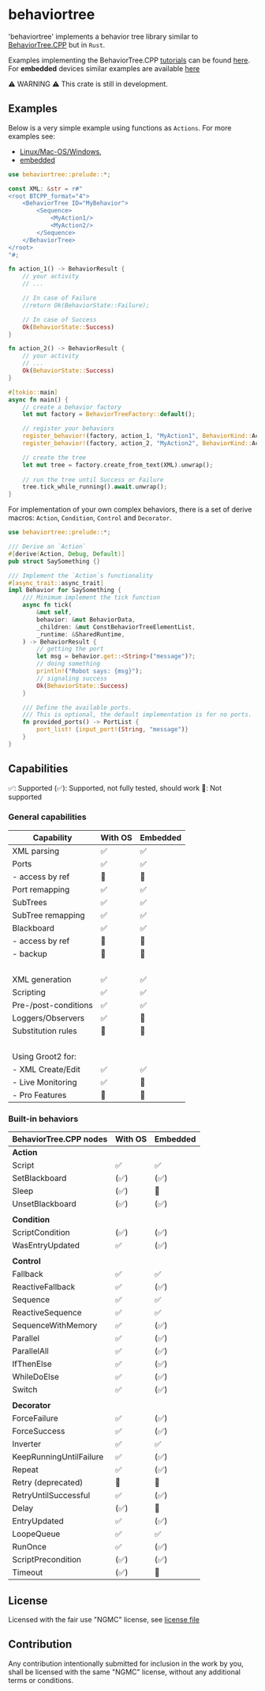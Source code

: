 # behaviortree

'behaviortree' implements a behavior tree library similar to [BehaviorTree.CPP](https://www.behaviortree.dev/) but in `Rust`.

Examples implementing the BehaviorTree.CPP [tutorials](https://www.behaviortree.dev/docs/intro)
can be found [here](https://github.com/stepkun/behaviortree/tree/main/examples).
For __embedded__ devices similar examples are available [here](https://github.com/stepkun/behaviortree/tree/main/embedded)

⚠️ WARNING ⚠️
This crate is still in development.

## Examples

Below is a very simple example using functions as `Actions`.
For more examples see: 
- [Linux/Mac-OS/Windows](https://github.com/stepkun/behaviortree/tree/main/examples), 
- [embedded](https://github.com/stepkun/behaviortree/tree/main/embedded)

```rust
use behaviortree::prelude::*;

const XML: &str = r#"
<root BTCPP_format="4">
    <BehaviorTree ID="MyBehavior">
        <Sequence>
			<MyAction1/>
			<MyAction2/>
        </Sequence>
    </BehaviorTree>
</root>
"#;

fn action_1() -> BehaviorResult {
    // your activity
    // ...

    // In case of Failure    
    //return Ok(BehaviorState::Failure);

    // In case of Success    
    Ok(BehaviorState::Success)
}

fn action_2() -> BehaviorResult {
    // your activity
    // ...
    Ok(BehaviorState::Success)
}

#[tokio::main]
async fn main() {
    // create a behavior factory
    let mut factory = BehaviorTreeFactory::default();

    // register your behaviors
    register_behavior!(factory, action_1, "MyAction1", BehaviorKind::Action).unwrap();
    register_behavior!(factory, action_2, "MyAction2", BehaviorKind::Action).unwrap();

    // create the tree
    let mut tree = factory.create_from_text(XML).unwrap();
    
    // run the tree until Success or Failure
    tree.tick_while_running().await.unwrap();
}
```

For implementation of your own complex behaviors, there is a set of derive macros: `Action`, `Condition`, `Control` and `Decorator`.

```rust
use behaviortree::prelude::*;

/// Derive an `Action`
#[derive(Action, Debug, Default)]
pub struct SaySomething {}

/// Implement the `Action`s functionality
#[async_trait::async_trait]
impl Behavior for SaySomething {
    /// Minimum implement the tick function
	async fn tick(
		&mut self,
		behavior: &mut BehaviorData,
		_children: &mut ConstBehaviorTreeElementList,
		_runtime: &SharedRuntime,
	) -> BehaviorResult {
        // getting the port
		let msg = behavior.get::<String>("message")?;
        // doing something
		println!("Robot says: {msg}");
        // signaling success
		Ok(BehaviorState::Success)
	}

    /// Define the available ports.
    /// This is optional, the default implementation is for no ports.
	fn provided_ports() -> PortList {
		port_list! {input_port!(String, "message")}
	}
}
```

## Capabilities

 ✅: Supported
(✅): Supported, not fully tested, should work
 🔴: Not supported

### General capabilities

| Capability           | With OS | Embedded |
| -------------------- | ------- | -------- |
| XML parsing          | ✅      | ✅       |
| Ports                | ✅      | ✅       |
| - access by ref      | 🔴      | 🔴       |
| Port remapping       | ✅      | ✅       |
| SubTrees             | ✅      | ✅       |
| SubTree remapping    | ✅      | ✅       |
| Blackboard           | ✅      | ✅       |
| - access by ref      | 🔴      | 🔴       |
| - backup             | 🔴      | 🔴       |
| &nbsp;               |         |          |
| XML generation       | ✅      | ✅       |
| Scripting            | ✅      | ✅       |
| Pre-/post-conditions | ✅      | ✅       |
| Loggers/Observers    | ✅      | 🔴       |
| Substitution rules   | 🔴      | 🔴       |
| &nbsp;               |         |          |
| Using Groot2 for:    |         |          |
| - XML Create/Edit    | ✅      | ✅       |
| - Live Monitoring    | ✅      | 🔴       |
| - Pro Features       | 🔴      | 🔴       |

### Built-in behaviors

| BehaviorTree.CPP nodes  | With OS | Embedded |
| ----------------------- | ------- | -------- |
| __Action__              |         |          |
| Script                  | ✅      | ✅       |
| SetBlackboard           | (✅)    | (✅)     |
| Sleep                   | (✅)    | 🔴       |
| UnsetBlackboard         | (✅)    | (✅)     |
|                         |         |          |
| __Condition__           |         |          |
| ScriptCondition         | (✅)    | (✅)     |
| WasEntryUpdated         | ✅      | (✅)     |
|                         |         |          |
| __Control__             |         |          |
| Fallback                | ✅      | ✅       |
| ReactiveFallback        | ✅      | (✅)     |
| Sequence                | ✅      | ✅       |
| ReactiveSequence        | ✅      | ✅       |
| SequenceWithMemory      | ✅      | (✅)     |
| Parallel                | ✅      | (✅)     |
| ParallelAll             | ✅      | (✅)     |
| IfThenElse              | ✅      | (✅)     |
| WhileDoElse             | ✅      | (✅)     |
| Switch                  | ✅      | (✅)     |
|                         |         |          |
| __Decorator__           |         |          |
| ForceFailure            | ✅      | (✅)     |
| ForceSuccess            | ✅      | (✅)     |
| Inverter                | ✅      | ✅       |
| KeepRunningUntilFailure | ✅      | (✅)     |
| Repeat                  | ✅      | (✅)     |
| Retry (deprecated)      | 🔴      | 🔴       |
| RetryUntilSuccessful    | ✅      | (✅)     |
| Delay                   | (✅)    | 🔴       |
| EntryUpdated            | ✅      | (✅)     |
| LoopeQueue              | ✅      | ✅       |
| RunOnce                 | ✅      | (✅)     |
| ScriptPrecondition      | (✅)    | (✅)     |
| Timeout                 | (✅)    | 🔴       |

## License

Licensed with the fair use "NGMC" license, see [license file](https://github.com/stepkun/behaviortree/blob/main/LICENSE)

## Contribution

Any contribution intentionally submitted for inclusion in the work by you,
shall be licensed with the same "NGMC" license, without any additional terms or conditions.
